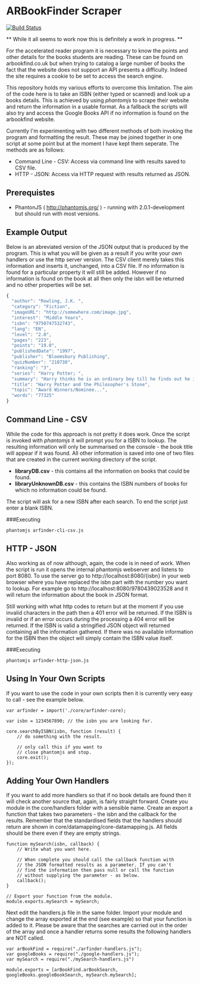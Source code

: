 ARBookFinder Scraper
====================

[![Build Status](https://travis-ci.org/briancullen/scrape-arbookfinder.svg)](https://travis-ci.org/briancullen/scrape-arbookfinder)

** While it all seems to work now this is definitely a work in progress. **

For the accelerated reader program it is necessary to know the points and other details for the books students are reading. These can be found on arbookfind.co.uk but when trying to catalog a large number of books the fact that the website does not support an API presents a difficulty. Indeed the site requires a cookie to be set to access the search engine.

This repository holds my various efforts to overcome this limitation. The aim of the code here is to take an ISBN (either typed or scanned) and look up a books details. This is achieved by using *phantomjs* to scrape their website and return the information in a usable format. As a fallback the scripts will also try and access the Google Books API if no information is found on the arbookfind website.

Currently I'm experimenting with two different methods of both invoking the program and formatting the result. These may be joined together in one script at some point but at the moment I have kept them seperate. The methods are as follows:

 * Command Line - CSV: Access via command line with results saved to CSV file.
 * HTTP - JSON: Access via HTTP request with results returned as JSON.
 
Prerequistes
------------
* PhantonJS ( http://phantomjs.org/ ) - running with 2.0.1-development but should run with most versions.

Example Output
--------------
Below is an abreviated version of the JSON output that is produced by the program. This is what you will be given as a result if you write your own handlers or use the http server version. The CSV client merely takes this information and inserts it, unchanged, into a CSV file. If no information is found for a particular property it will still be added. However if no information is found on the book at all then only the isbn will be returned and no other properties will be set.

```js
{
  "author": "Rowling, J.K. ",
  "category": "Fiction",
  "imageURL": "http://somewhere.com/image.jpg",
  "interest": "Middle Years",
  "isbn": "9750747532743",
  "lang": "EN",
  "level": "2.0",
  "pages": "223",
  "points": "19.0",
  "publishedDate": "1997",
  "publisher": "Bloomsbury Publishing",
  "quizNumber": "210738",
  "ranking": "3",
  "series": "Harry Potter; ",
  "summary": "Harry thinks he is an ordinary boy till he finds out he is a wizard. First in the series.",
  "title": "Harry Potter and the Philosopher's Stone",
  "topic": "Award Winners/Nominee...",
  "words": "77325"
}
```

Command Line - CSV
------------------

While the code for this approach is not pretty it does work. Once the script is invoked with *phantomjs* it will prompt you for a ISBN to lookup. The resulting information will only be summarised on the console - the book title will appear if it was found. All other information is saved into one of two files that are created in the current working directory of the script.

 * **libraryDB.csv** - this contains all the information on books that could be found.
 * **libraryUnknownDB.csv** - this contains the ISBN numbers of books for which no information could be found.
 
The script will ask for a new ISBN after each search. To end the script just enter a blank ISBN.

###Executing

```
phantomjs arfinder-cli-csv.js
```

HTTP - JSON
-----------

Also working as of now although, again, the code is in need of work. When the script is run it opens the internal phantomjs webserver and listens to port 8080. To use the server go to http://localhost:8080/{isbn} in your web browser where you have replaced the isbn part with the number you want to lookup. For example go to http://localhost:8080/9780439023528 and it will return the information about the book in JSON format.

Still working with what http codes to return but at the moment if you use invalid characters in the path then a 401 error will be returned. If the ISBN is invalid or if an error occurs during the processing a 404 error will be returned. If the ISBN is valid a stringified JSON object will returned containing all the information gathered. If there was no available information for the ISBN then the object will simply contain the ISBN value itself.

###Executing

```
phantomjs arfinder-http-json.js
```

Using In Your Own Scripts
-------------------------

If you want to use the code in your own scripts then it is currently very easy to call - see the example below.

```
var arfinder = import('./core/arfinder-core);

var isbn = 1234567890; // the isbn you are looking for.

core.searchByISBN(isbn, function (result) {
    // do something with the result.

    // only call this if you want to
    // close phantomjs and stop.
    core.exit();
});
```

Adding Your Own Handlers
------------------------

If you want to add more handlers so that if no book details are found then it will check another source that, again, is fairly straight forward. Create you module in the core/handlers folder with a sensible name. Create an export a function that takes two parameters - the isbn and the callback for the results. Remember that the standardised fields that the handlers should return are shown in core/datamapping/core-datamapping.js. All fields should be there even if they are empty strings.

```
function mySearch(isbn, callback) {
    // Write what you want here.

    // When complete you should call the callback function with
    // the JSON formatted results as a parameter. If you can't
    // find the information then pass null or call the function
    // without supplying the parameter - as below.
    callback();
}

// Export your function from the module.
module.exports.mySearch = mySearch;
```

Next edit the handlers.js file in the same folder. Import your module and change the array exported at the end (see example) so that your function is added to it. Please be aware that the searches are carried out in the order of the array and once a handler returns some results the following handlers are NOT called.

```
var arBookFind = require("./arfinder-handlers.js");
var googleBooks = require("./google-handlers.js");
var mySearch = require("./mySearch-handlers.js")

module.exports = [arBookFind.arBookSearch, googleBooks.googleBookSearch, mySearch.mySearch];
```
